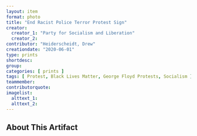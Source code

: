 ```yaml
---
layout: item
format: photo
title: "End Racist Police Terror Protest Sign"
creator:
  creator_1: "Party for Socialism and Liberation"
  creator_2:
contributor: "Heiderscheidt, Drew"
creationdate: "2020-06-01"
type: prints
shortdesc:
group:
categories: [ prints ] 
tags: [ Protest, Black Lives Matter, George Floyd Protests, Socialism ]
teammember:
contributorquote:
imagelist:
  alttext_1:
  alttext_2:
---
```

## About This Artifact

